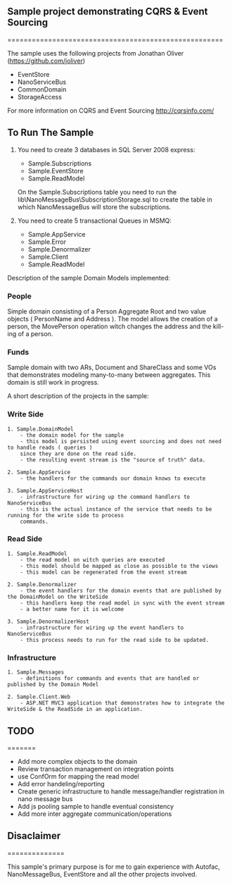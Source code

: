 ## Sample project demonstrating CQRS & Event Sourcing
=====================================================

The sample uses the following projects from Jonathan Oliver (https://github.com/joliver)

* EventStore
* NanoServiceBus
* CommonDomain
* StorageAccess

For more information on CQRS and Event Sourcing http://cqrsinfo.com/

## To Run The Sample

1. You need to create 3 databases in SQL Server 2008 express:
	* Sample.Subscriptions
	* Sample.EventStore
	* Sample.ReadModel

	On the Sample.Subscriptions table you need to run the lib\NanoMessageBus\SubscriptionStorage.sql to create
	the table in which NanoMessageBus will store the subscriptions.

2. You need to create 5 transactional Queues in MSMQ:
	* Sample.AppService
	* Sample.Error
	* Sample.Denormalizer
	* Sample.Client
	* Sample.ReadModel


Description of the sample Domain Models implemented:

### People
Simple domain consisting of a Person Aggregate Root and two value objects ( PersonName and Address ).
The model allows the creation of a person, the MovePerson operation witch changes the address and the kill-ing
of a person.

### Funds
Sample domain with two ARs, Document and ShareClass and some VOs that demonstrates modeling many-to-many between aggregates.
This domain is still work in progress.

A short description of the projects in the sample:

### Write Side

	1. Sample.DomainModel
		- the domain model for the sample
		- this model is persisted using event sourcing and does not need to handle reads ( queries ) 
		since they are done on the read side.
		- the resulting event stream is the "source of truth" data.

	2. Sample.AppService 
		- the handlers for the commands our domain knows to execute

	3. Sample.AppServiceHost
		- infrastructure for wiring up the command handlers to NanoServiceBus 
		- this is the actual instance of the service that needs to be running for the write side to process
		commands.

### Read Side

	1. Sample.ReadModel
		- the read model on witch queries are executed
		- this model should be mapped as close as possible to the views
		- this model can be regenerated from the event stream 

	2. Sample.Denormalizer
		- the event handlers for the domain events that are published by the DomainModel on the WriteSide
		- this handlers keep the read model in sync with the event stream
		- a better name for it is welcome

	3. Sample.DenormalizerHost
		- infrastructure for wiring up the event handlers to NanoServiceBus
		- this process needs to run for the read side to be updated.

### Infrastructure
	
	1. Sample.Messages
		- definitions for commands and events that are handled or published by the Domain Model
	
	2. Sample.Client.Web
		- ASP.NET MVC3 application that demonstrates how to integrate the WriteSide & the ReadSide in an application.


## TODO
=======

- Add more complex objects to the domain
- Review transaction management on integration points
- use ConfOrm for mapping the read model
- Add error handeling/reporting
- Create generic infrastructure to handle message/handler registration in nano message bus
- Add js pooling sample to handle eventual consistency
- Add more inter aggregate communication/operations

## Disaclaimer
==============

This sample's primary purpose is for me to gain experience with Autofac, NanoMessageBus, 
EventStore and all the other projects involved.
